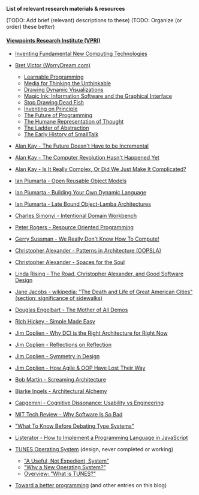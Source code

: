**List of relevant research materials & resources**

(TODO: Add brief (relevant) descriptions to these)
(TODO: Organize (or order) these better)

#### [Viewpoints Research Institute (VPRI)](http://www.vpri.org/)
  * [Inventing Fundamental New Computing Technologies](http://www.vpri.org/html/work/ifnct.htm)

* [Bret Victor (WorryDream.com)](http://worrydream.com/)
  * [Learnable Programming](http://worrydream.com/LearnableProgramming/)
  * [Media for Thinking the Unthinkable](http://worrydream.com/MediaForThinkingTheUnthinkable)
  * [Drawing Dynamic Visualizations](http://worrydream.com/DrawingDynamicVisualizationsTalk)
  * [Magic Ink: Information Software and the Graphical Interface](http://worrydream.com/MagicInk/)
  * [Stop Drawing Dead Fish](http://worrydream.com/StopDrawingDeadFish)
  * [Inventing on Principle](http://worrydream.com/InventingOnPrinciple)
  * [The Future of Programming](http://worrydream.com/TheFutureOfProgramming)
  * [The Humane Representation of Thought](http://worrydream.com/TheHumaneRepresentationOfThoughtTalk)
  * [The Ladder of Abstraction](http://worrydream.com/LadderOfAbstraction)
  * [The Early History of SmallTalk](http://worrydream.com/EarlyHistoryOfSmalltalk/)

* [Alan Kay - The Future Doesn't Have to be Incremental](https://youtu.be/gTAghAJcO1o)
* [Alan Kay - The Computer Revolution Hasn't Happened Yet](https://youtu.be/oKg1hTOQXoY)
* [Alan Kay - Is It Really Complex, Or Did We Just Make It Complicated?](https://youtu.be/ubaX1Smg6pY)

* [Ian Piumarta - Open Reusable Object Models](http://www.vpri.org/pdf/tr2006003a_objmod.pdf)
* [Ian Piumarta - Building Your Own Dynamic Language](https://youtu.be/cn7kTPbW6QQ)
* [Ian Piumarta - Late Bound Object-Lamba Architectures](https://youtu.be/BBJWLjS0_WE)

* [Charles Simonyi - Intentional Domain Workbench](https://youtu.be/4pT9tDmxjlg)

* [Peter Rogers - Resource Oriented Programming](https://youtu.be/1O8PwkXfDJg)

* [Gerry Sussman - We Really Don't Know How To Compute!](https://youtu.be/O3tVctB_VSU)

* [Christopher Alexander - Patterns in Architecture (OOPSLA)](https://youtu.be/98LdFA-_zfA)
* [Christopher Alexander - Spaces for the Soul](https://youtu.be/nWSDT2wdth4)
* [Linda Rising - The Road, Christopher Alexander, and Good Software Design](http://web.lindarising.info/uploads/goodsoftl.pdf)
* [Jane Jacobs - wikipedia: "The Death and Life of Great American Cities" (section: significance of sidewalks)](https://en.wikipedia.org/wiki/The_Death_and_Life_of_Great_American_Cities#The_significance_of_sidewalks)

* [Douglas Engelbart - The Mother of All Demos](https://youtu.be/yJDv-zdhzMY)

* [Rich Hickey - Simple Made Easy](https://www.infoq.com/presentations/Simple-Made-Easy)

* [Jim Coplien - Why DCI is the Right Architecture for Right Now](https://www.infoq.com/interviews/coplien-dci-architecture)
* [Jim Coplien - Reflections on Reflection](https://www.infoq.com/presentations/Reflection-OOP-Social)
* [Jim Coplien - Symmetry in Design](https://youtu.be/FAZ4GjPKmVI)
* [Jim Coplien - How Agile & OOP Have Lost Their Way](https://youtu.be/DOyNfmqwR98)

* [Bob Martin - Screaming Architecture](https://8thlight.com/blog/uncle-bob/2011/09/30/Screaming-Architecture.html)

* [Bjarke Ingels - Architectural Alchemy](https://www.youtube.com/watch?v=4AYE3w5TWHs&feature=youtu.be&t=10m47s)

* [Capgemini - Cognitive Dissonance: Usability vs Engineering](https://www.capgemini.com/2014/04/cognitive-dissonance-usability-vs-engineering/)

* [MIT Tech Review - Why Software Is So Bad](https://www.technologyreview.com/s/401594/why-software-is-so-bad/])

* ["What To Know Before Debating Type Systems"](http://blog.steveklabnik.com/posts/2010-07-17-what-to-know-before-debating-type-systems)

* [Listerator - How to Implement a Programming Language in JavaScript](http://lisperator.net/pltut/)

* [TUNES Operating System](http://tunes.org/cliki/) (design, never completed or working)
  * ["A Useful, Not Expedient, System"](http://www.madore.org/~david/computers/tunes.html)
  * ["Why a New Operating System?"](http://tunes.org/papers/WhyNewOS/WhyNewOS.html)
  * [Overview: "What is TUNES?"](http://tunes.org/overview.html)

* [Toward a better programming](http://lighttable.com/2014/03/27/toward-a-better-programming/)
(and other entries on this blog)

